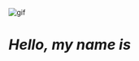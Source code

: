 ![gif](https://media4.giphy.com/media/v1.Y2lkPTc5MGI3NjExMnhsdWsyY2p2dTlobzZvd2ZuYmM1MGEwM3k2Y2NmYnA1amxrbnVscCZlcD12MV9pbnRlcm5hbF9naWZfYnlfaWQmY3Q9Zw/9VhbMwQUgXliE/giphy.gif)
# ***Hello, my name is***
